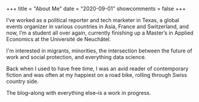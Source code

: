 +++
title = "About Me"
date = "2020-09-01"
showcomments = false
+++

I’ve worked as a political reporter and tech marketer in Texas, a global events organizer in various countries in Asia, France and Switzerland, and now, I’m a student all over again, currently finishing up a Master’s in Applied Economics at the Université de Neuchâtel.

I'm interested in migrants, minorities, the intersection between the future of work and social protection, and everything data science.

Back when I used to have free time, I was an avid reader of contemporary fiction and was often at my happiest on a road bike, rolling through Swiss country side.

The blog–along with everything else–is a work in progress.